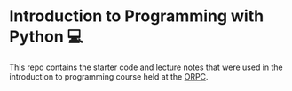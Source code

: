 # Introduction to Programming with Python 💻

This repo contains the starter code and lecture notes that were used in the introduction to programming course held at the [ORPC](https://rpcottawa.org).
